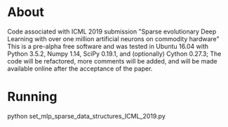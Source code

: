 # About
Code associated with ICML 2019 submission "Sparse evolutionary Deep Learning with over one million artificial neurons on commodity hardware"
This is a pre-alpha free software and was tested in Ubuntu 16.04 with Python 3.5.2, Numpy 1.14, SciPy 0.19.1, and (optionally) Cython 0.27.3;
The code will be refactored, more comments will be added, and will be made available online after the acceptance of the paper.
# Running
python set_mlp_sparse_data_structures_ICML_2019.py
